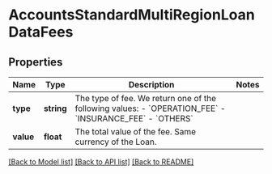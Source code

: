 # AccountsStandardMultiRegionLoanDataFees

## Properties
Name | Type | Description | Notes
------------ | ------------- | ------------- | -------------
**type** | **string** | The type of fee. We return one of the following values:    - &#x60;OPERATION_FEE&#x60;   - &#x60;INSURANCE_FEE&#x60;   - &#x60;OTHERS&#x60; | 
**value** | **float** | The total value of the fee. Same currency of the Loan. | 

[[Back to Model list]](../../README.md#documentation-for-models) [[Back to API list]](../../README.md#documentation-for-api-endpoints) [[Back to README]](../../README.md)

